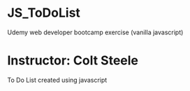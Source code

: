 # JS_ToDoList
Udemy web developer bootcamp exercise (vanilla javascript)
# Instructor: Colt Steele

To Do List created using javascript
